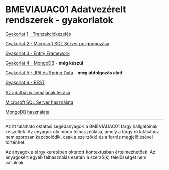# BMEVIAUAC01 Adatvezérelt rendszerek - gyakorlatok

[Gyakorlat 1 - Tranzakciókezelés](Gyak1-Tranzakciok/README.md)

[Gyakorlat 2 - Microsoft SQL Server programozása](Gyak2-MSSQL/README.md)

[Gyakorlat 3 - Entity Framework](Gyak3-EF/README.md)

[Gyakorlat 4 - MongoDB](Gyak4-MongoDB/README.md) - **még készül**

[Gyakorlat 5 - JPA és Spring Data](Gyak5-JPA/README.md) - **még átdolgozás alatt**

[Gyakorlat 6 - REST](Gyak6-REST/README.md)

[Az adatbázis sémájának leírása](Adatbazis/sema.md)

[Microsoft SQL Server használata](Adatbazis/mssql-server.md)

[MongoDB használata](Adatbazis/mongodb.md)

---

Az itt található oktatási segédanyagok a BMEVIAUAC01 tárgy hallgatóinak készültek. Az anyagok oly módú felhasználása, amely a tárgy oktatásához nem szorosan kapcsolódik, csak a szerző(k) és a forrás megjelölésével történhet.

Az anyagok a tárgy keretében oktatott kontextusban értelmezhetőek. Az anyagokért egyéb felhasználás esetén a szerző(k) felelősséget nem vállalnak.
